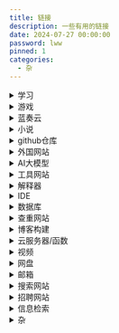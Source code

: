 ```yaml
---
title: 链接
description: 一些有用的链接
date: 2024-07-27 00:00:00
password: lww
pinned: 1
categories:
  - 杂
---
```


<details>
    <summary>学习</summary>

> [福建中医药大学WEBVPN](https://webvpn.fjtcm.edu.cn:4433/)
>
> [福建中医药大学主站](https://www.fjtcm.edu.cn/)
>
> [学习通](https://www.chaoxing.com/)
>
> [菜鸟教程](https://www.runoob.com/)
>
> [pta](https://pintia.cn/home)
>
> [蓝桥杯](https://dasai.lanqiao.cn)
>
> [LeetCode](https://leetcode.cn)
>
> [CSDN](https://www.csdn.net)
>
> [百度翻译](https://fanyi.baidu.com/)
>
> [扇贝英语](https://web.shanbay.com/web/main/index)
>
> [中国大学MOOC](https://www.icourse163.org)
>
> [四六级](https://cet-bm.neea.edu.cn/)
> 
> [w3school 在线教程](https://www.w3school.com.cn)
>
> [批改网](http://www.pigai.org/)
>
> [华研教育 四级集训 真题听力（2022.9-2020.12）](https://appttu8ybb72009.h5.xiaoeknow.com/p/course/text/i_62b17cb7e4b0d55800bd7b71?type=2)
>
> [福建省教育考试院](https://www.eeafj.cn/)
>
> [英语前缀](https://fanyi-app.baidu.com/static/passage/2019-11/2019-11-04/005/index.html?app_passage_referer=social_plat)
> 
> [Vue资源](https://element-plus.org)
> 
> [eovs](http://qyyyfz.com/)

</details>

<details>
    <summary>游戏</summary>

> [网易云游戏](https://cg.163.com)
>
> [mumu模拟器](https://mumu.163.com/)
>
> [Flash](https://www.flash.cn/cdm/latest/flashcenter_pp_ax_install_cn.exe)
>
> [米哈游](https://www.mihoyo.com/)
>
> [鹰角网络](https://www.hypergryph.com/)
>
> [蔚蓝档案](https://bluearchive-cn.com/)
>
> [阴阳师](https://yys.163.com/m/index.html)
>
> [我的世界](https://mc.163.com/m/)
>
> [UNO](https://uno.163.com/m/)
>
> [皇室战争宝箱查询](https://statsroyale.com/zh)
>
> [vivo游戏中心](https://game.vivo.com.cn/)
> 
> [英雄联盟](https://lol.qq.com/)
> 
> [无畏契约](https://val.qq.com/)

</details>

<details>
  <summary>蓝奏云</summary>

> [主页](https://www.lanzoui.com/)
>
> [登入界面](https://pc.woozooo.com/account.php)
>
> [文件分享](https://smartlww.lanzouq.com/b052waq5g)
>
> [应用](https://smartlww.lanzouq.com/b0530v3yh)

</details>

<details>
    <summary>小说</summary>

> [笔趣阁](https://m.shoubanjiang.com/)
>
> [唐门免费看书](https://zbwq.wmg.weimeigu.net/app/index.php?i=16414&c=entry&do=index&m=iweite_xiaoshuo)
>
> [轻小说文库](https://www.wenku8.net/index.php)
>
> [起点中文网](https://m.qidian.com/)

</details>

<details>
    <summary>github仓库</summary>

> [做饭教程](https://github.com/Anduin2017/HowToCook)
>
> [爱心代码](https://github.com/sun0225SUN/Awesome-Love-Code)
>
> [技术爬爬虾](https://github.com/tech-shrimp)
>
> [爬虫代码](https://github.com/facert/awesome-spider)
>
> [爬虫代码](https://github.com/Jack-Cherish/python-spider)
>
> [插画爬取](https://github.com/littleVege/pixiv_crawl)
>
> [api](https://github.com/public-apis/public-apis)
>
> [AI相关的实用网站](https://github.com/ikaijua/Awesome-AITools/blob/main/README-CN.md)
>
> [阿里语音模型](https://github.com/funaudiollm)
>
> [通义开源](https://github.com/QwenLM)

</details>

<details>
  <summary>外国网站</summary>

> [Google](https://www.google.com)
>
> [YouTube](https://www.youtube.com)
>
> [Facebook](https://www.facebook.com)
>
> [Instagram](https://www.instagram.com)
>
> [X](https://x.com)
> 
> [TicTok](https://www.tiktok.com/)

</details>

<details>
  <summary>AI大模型</summary>

> [文心大模型](https://wenxin.baidu.com/) 注：其他类型ai在“产品中心”中
>
> [通义大模型](https://tongyi.aliyun.com/welcome)
>
> [讯飞星火](https://xinghuo.xfyun.cn/) 注：其他类型ai在“星火产品矩阵”中
>
> [kimi](https://kimi.moonshot.cn/)
>
> [Claude](https://www.anthropic.com/)
>
> [OpenAI](https://openai.com/)
>
> [gemini](https://deepmind.google/technologies/gemini/)
>
> [阿里云](https://www.aliyun.com)
>
> [魔搭社区](https://www.modelscope.cn/)
>
> [百度智能云](https://cloud.baidu.com)

</details>

<details>
  <summary>工具网站</summary>

> [菜鸟](https://www.jyshare.com/)
>
> [JSON在线解析](https://www.jyshare.com/front-end/53/)
>
> [文本比较器](https://www.jyshare.com/front-end/8006/)
>
> [思维导图在线](http://naotu.baidu.com/)
>
> [30Tool](https://www.30aitool.com/)
>
> [LddgoTool](https://www.lddgo.net/)
>
> [地址生成器](https://www.meiguodizhi.com/)
>
> [ttf查看](https://www.bejson.com/ui/font/)
> 
> [流程图在线](https://www.liuchengtu.com/)

</details>

<details>
  <summary>解释器</summary>

> [java](https://www.oracle.com/java/technologies/downloads/)
>
> [python](https://www.python.org/downloads/)
>
> [nodejs](https://nodejs.org/zh-cn)
>
> [unity](https://unity.com/)
>
> [nuget](https://www.nuget.org/)

</details>

<details>
  <summary>IDE</summary>

> [jetbrains](https://www.jetbrains.com/)
>
> [vsCode(软件)](https://code.visualstudio.com/)、[vsCode(网页)](https://vscode.dev/)
>
> [HBuilder](https://www.dcloud.io/?md_download_url=https%3A%2F%2Fqiniu-ecdn.dcloud.net.cn%2Fdownload%2FHBuilderX.3.99.2023122611.zip&md_download_filename=)
>
> [docker_desktop](https://www.docker.com/)、[docker_hub](https://hub.docker.com)

</details>

<details>
  <summary>数据库</summary>

> [mongodb](https://www.mongodb.com/zh-cn)
>
> [postgresql](https://www.postgresql.org/)
>
> [MySQL](https://www.mysql.com/)
>
> [oracleSQL](https://www.oracle.com/database/)
>
> [Redis](https://github.com/tporadowski/redis/releases)

</details>

<details>
    <summary>查重网站</summary>

> [PaperPass](https://www.paperpass.com)
>
> [PaperWord](https://www.paperword.com)
>
> [PaperPro](https://check.paperpro.cn)
>
> [大雅相似度分析](https://www.dayainfo.com)
>
> [知网个人查重服务](https://cx.cnki.net)

</details>

<details>
    <summary>博客构建</summary>

> [测试页面]( http://localhost:4000/ )
>
> [官方文档](https://hexo.io/zh-cn/docs/)
>
> [糖羽仙](https://www.tangyuxian.com/)
>
> [ARGVCHS の小窝](https://argvchs.github.io/)
>
> [颜色RBG](https://www.jyshare.com/front-end/5449/#da2a4b)
>
> [hexo（CSDN教程）](https://blog.csdn.net/weixin_33693070/article/details/94677672)
>
> [看板娘教程1](https://github.com/summerscar/live2dDemo)
>
> [看板娘教程2](https://github.com/EYHN/hexo-helper-live2d)
>
> [看板娘教程3](https://github.com/stevenjoezhang/live2d-widget)

</details>

<details>
    <summary>云服务器/函数</summary>

> [阿里云](https://www.aliyun.com/benefit)
>
> [甲骨文云](https://www.oracle.com/cn/cloud/free/)
> 
> [cloudflare](https://www.cloudflare-cn.com/enterprise/)
>
> [华为云](https://console.huaweicloud.com/functiongraph)
>
> [亚马逊云](https://aws.amazon.com/cn/)

注：甲骨文云和亚马逊云都需要信用卡，可以直接买号或买信用卡。

</details>

<details>
    <summary>视频</summary>

> [腾讯视频](http://v.qq.com/)
>
> [哔哩哔哩](https://www.bilibili.com/)
>
> [新剧坊](https://www.xinjuc.com/)
>
> [动漫之家](https://m.dmzj.com/)
>
> [AGE](https://web.age-spa.com:8443/#/)

</details>

<details>
    <summary>网盘</summary>

> [百度网盘](https://pan.baidu.com)
>
> [阿里云盘](https://www.aliyundrive.com/)
>
> [夸克网盘](https://pan.quark.cn/)
>
> [迅雷](https://dl.xunlei.com/)
>
> [OneDrive](https://onedrive.live.com/)

</details>

<details>
    <summary>邮箱</summary>

> [网易163](https://mail.163.com/)
>
> [阿里云盘](https://mail.qq.com)

</details>

<details>
    <summary>搜索网站</summary>

> [百度](https://www.baidu.com/)
>
> [百度百科](https://baike.baidu.com/)
>
> [必应](https://cn.bing.com/)

</details>

<details>
    <summary>招聘网站</summary>

> [智联招聘](https://www.zhaopin.com)
>
> [BOSS直聘](https://www.zhipin.com/)
>
> [企查查](https://www.qcc.com)

</details>

<details>
    <summary>信息检索</summary>

> [维普数据库](https://qikan.cqvip.com/)
>
> [知网](https://www.cnki.net/)
>
> [万方](https://www.wanfangdata.com.cn/)
>
> [百度学术](https://xueshu.baidu.com/)
>
> [PubMed](https://pubmed.ncbi.nlm.nih.gov/)
>
> [SCI](https://webofscience.clarivate.cn/wos/alldb/basic-search)
>
> [专利数据库](https://pss-system.cponline.cnipa.gov.cn/)
>
> [专利之星](https://www.patentstar.com.cn/)
>
> [国家标准](https://std.samr.gov.cn/)
>
> [标准数据库](https://www.nstl.gov.cn/)

</details>

<details>
    <summary>杂</summary>

> [microsoft](https://www.microsoft.com/zh-cn/welcome)
>
> [祥哥](https://kg2.qq.com/node/play?s=hKBxsGhF7OBabhtv&shareuid=659b9f83242a338b&topsource=)
>
> [编程语言排名](https://www.tiobe.com/tiobe-index/)
>
> [QQ音乐](https://y.qq.com)
>
> [Yuan](https://qiyuan-z.github.io)
>
> [Adobe](https://superindex.yuque.com/fdnqs8/mcrzue)
>
> [几何画板](https://www.desmos.com/calculator/ny1yewopjn?lang=zh-CN)
>
> [移动硬盘检测](https://www.laobuluo.com/6188.html)
>
> [网页诊断](https://mtool.chinaz.com/)
>
> [矢量图标库](https://www.iconfont.cn/)
>
> [机械革命官方网站](https://www.mechrevo.com/)
>
> [全国征兵网](https://www.gfbzb.gov.cn/)
>
> [微信公众测试平台](https://mp.weixin.qq.com/debug/cgi-bin/sandbox?t=sandbox/login)
>
> [问卷星](https://www.wjx.cn/)
>
> [动漫绘画](https://m.lanqb.com/topics/cartoon)

</details>